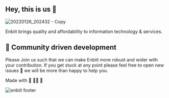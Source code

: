 ## Hey, this is us 👋

![20220126_202432 - Copy](https://user-images.githubusercontent.com/95315609/169140979-5b449d41-1448-4441-8c05-b6dff3a849c4.png)


Enbiit brings quality and affordability to information technology & services.

## 🍿 Community driven development

Please Join us such that we can make Enbiit more robust and wider with your contribution.
If you get stuck at any point please feel free to open new issues 🚀 we will be more than happy to help you.

Made with 🖤 🙇‍♂️ 🎤 


![enbiit footer](https://user-images.githubusercontent.com/95315609/169142097-682cfb18-7371-475f-acdd-9bffc9db7a9c.jpg)
